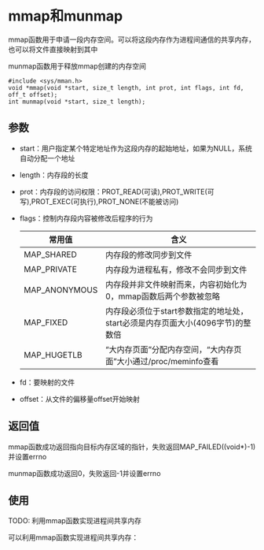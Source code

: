 # mmap和munmap

mmap函数用于申请一段内存空间。可以将这段内存作为进程间通信的共享内存，也可以将文件直接映射到其中

munmap函数用于释放mmap创建的内存空间

```
#include <sys/mman.h>
void *mmap(void *start, size_t length, int prot, int flags, int fd, off_t offset);
int munmap(void *start, size_t length);
```

## 参数

- start：用户指定某个特定地址作为这段内存的起始地址，如果为NULL，系统自动分配一个地址
- length：内存段的长度
- prot：内存段的访问权限：PROT_READ(可读),PROT_WRITE(可写),PROT_EXEC(可执行),PROT_NONE(不能被访问)
- flags：控制内存段内容被修改后程序的行为

  | 常用值 | 含义 |
  | --- | --- |
  | MAP_SHARED | 内存段的修改同步到文件 |
  | MAP_PRIVATE | 内存段为进程私有，修改不会同步到文件 |
  | MAP_ANONYMOUS | 内存段并非文件映射而来，内容初始化为0，mmap函数后两个参数被忽略 |
  | MAP_FIXED | 内存段必须位于start参数指定的地址处，start必须是内存页面大小(4096字节)的整数倍 |
  | MAP_HUGETLB | “大内存页面”分配内存空间，“大内存页面”大小通过/proc/meminfo查看 |
- fd：要映射的文件
- offset：从文件的偏移量offset开始映射

## 返回值

mmap函数成功返回指向目标内存区域的指针，失败返回MAP_FAILED((void*)-1)并设置errno

munmap函数成功返回0，失败返回-1并设置errno

## 使用

TODO: 利用mmap函数实现进程间共享内存

可以利用mmap函数实现进程间共享内存：
```

```
